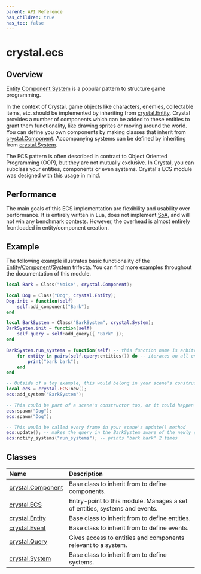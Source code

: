 ```yaml
---
parent: API Reference
has_children: true
has_toc: false
---
```


# crystal.ecs

## Overview

[Entity Component System](https://en.wikipedia.org/wiki/Entity_component_system) is a popular pattern to structure game programming.

In the context of Crystal, game objects like characters, enemies, collectable items, etc. should be implemented by inheriting from [crystal.Entity](entity). Crystal provides a number of components which can be added to these entities to grant them functionality, like drawing sprites or moving around the world. You can define you own components by making classes that inherit from [crystal.Component](component). Accompanying systems can be defined by inheriting from [crystal.System](system).

The ECS pattern is often described in contrast to Object Oriented Programming (OOP), but they are not mutually exclusive. In Crystal, you can subclass your entities, components or even systems. Crystal's ECS module was designed with this usage in mind.

## Performance

The main goals of this ECS implementation are flexibility and usability over performance. It is entirely written in Lua, does not implement [SoA](https://en.wikipedia.org/wiki/AoS_and_SoA), and will not win any benchmark contests. However, the overhead is almost entirely frontloaded in entity/component creation.

## Example

The following example illustrates basic functionality of the [Entity](entity)/[Component](component)/[System](system) trifecta. You can find more examples throughout the documentation of this module.

```lua
local Bark = Class("Noise", crystal.Component);

local Dog = Class("Dog", crystal.Entity);
Dog.init = function(self)
	self:add_component("Bark");
end

local BarkSystem = Class("BarkSystem", crystal.System);
BarkSystem.init = function(self)
	self.query = self:add_query({ "Bark" });
end

BarkSystem.run_systems = function(self) -- this function name is arbitrary but needs to match the call below to `notify_systems`
	for entity in pairs(self.query:entities()) do -- iterates on all entities with a Bark component
		print("bark bark");
	end
end

-- Outside of a toy example, this would belong in your scene's constructor
local ecs = crystal.ECS:new();
ecs:add_system("BarkSystem");

-- This could be part of a scene's constructor too, or it could happen during gameplay
ecs:spawn("Dog");
ecs:spawn("Dog");

-- This would be called every frame in your scene's update() method
ecs:update(); -- makes the query in the BarkSystem aware of the newly spawned dogs
ecs:notify_systems("run_systems"); -- prints "bark bark" 2 times
```

## Classes

| Name                           | Description                                                                |
| :----------------------------- | :------------------------------------------------------------------------- |
| [crystal.Component](component) | Base class to inherit from to define components.                           |
| [crystal.ECS](ecs)             | Entry-point to this module. Manages a set of entities, systems and events. |
| [crystal.Entity](entity)       | Base class to inherit from to define entities.                             |
| [crystal.Event](event)         | Base class to inherit from to define events.                               |
| [crystal.Query](query)         | Gives access to entities and components relevant to a system.              |
| [crystal.System](system)       | Base class to inherit from to define systems.                              |
